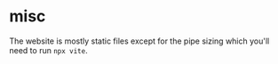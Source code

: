 # misc
The website is mostly static files except for the pipe sizing which you'll need to run `npx vite`.
